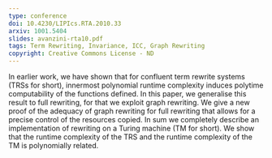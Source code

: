 ```yaml
---
type: conference
doi: 10.4230/LIPIcs.RTA.2010.33
arxiv: 1001.5404
slides: avanzini-rta10.pdf
tags: Term Rewriting, Invariance, ICC, Graph Rewriting
copyright: Creative Commons License - ND
---
```


In earlier work, we have shown
that for confluent term rewrite systems (TRSs for short), innermost polynomial runtime complexity
induces polytime computability of the functions defined.
In this paper, we generalise this result to full rewriting, for that
we exploit graph rewriting. We give a new proof of the adequacy of 
graph rewriting for full rewriting that allows for
a precise control of the resources copied. In sum we
completely describe an implementation of rewriting
on a Turing machine (TM for short). We show that the runtime complexity of
the TRS and the runtime complexity of the TM is polynomially
related.
